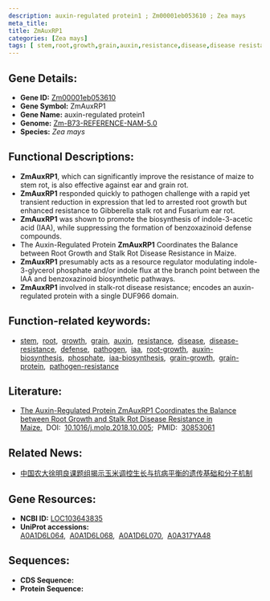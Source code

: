 ```yaml
---
description: auxin-regulated protein1 ; Zm00001eb053610 ; Zea mays
meta_title:
title: ZmAuxRP1
categories: [Zea mays]
tags: [ stem,root,growth,grain,auxin,resistance,disease,disease resistance,defense,pathogen,iaa,root growth,auxin biosynthesis,phosphate,iaa biosynthesis,grain growth,grain protein,pathogen resistance ]
---
```


## Gene Details:
- **Gene ID:**	[Zm00001eb053610](https://www.maizegdb.org/gene_center/gene/Zm00001eb053610)
- **Gene Symbol:** ZmAuxRP1
- **Gene Name:** auxin-regulated protein1
- **Genome:** [Zm-B73-REFERENCE-NAM-5.0](https://www.maizegdb.org/genome/assembly/Zm-B73-REFERENCE-NAM-5.0)
- **Species:** *Zea mays*

## Functional Descriptions:
   - **ZmAuxRP1**, which can significantly improve the resistance of maize to stem rot, is also effective against ear and grain rot.
   - **ZmAuxRP1** responded quickly to pathogen challenge with a rapid yet transient reduction in expression that led to arrested root growth but enhanced resistance to Gibberella stalk rot and Fusarium ear rot.
   - **ZmAuxRP1** was shown to promote the biosynthesis of indole-3-acetic acid (IAA), while suppressing the formation of benzoxazinoid defense compounds.
   - The Auxin-Regulated Protein **ZmAuxRP1** Coordinates the Balance between Root Growth and Stalk Rot Disease Resistance in Maize.
   - **ZmAuxRP1** presumably acts as a resource regulator modulating indole-3-glycerol phosphate and/or indole flux at the branch point between the IAA and benzoxazinoid biosynthetic pathways. 
   - **ZmAuxRP1** involved in stalk-rot disease resistance; encodes an auxin-regulated protein with a single DUF966 domain.

## Function-related keywords:
- [stem](/tags/stem/),&nbsp;&nbsp;[root](/tags/root/),&nbsp;&nbsp;[growth](/tags/growth/),&nbsp;&nbsp;[grain](/tags/grain/),&nbsp;&nbsp;[auxin](/tags/auxin/),&nbsp;&nbsp;[resistance](/tags/resistance/),&nbsp;&nbsp;[disease](/tags/disease/),&nbsp;&nbsp;[disease-resistance](/tags/disease-resistance/),&nbsp;&nbsp;[defense](/tags/defense/),&nbsp;&nbsp;[pathogen](/tags/pathogen/),&nbsp;&nbsp;[iaa](/tags/iaa/),&nbsp;&nbsp;[root-growth](/tags/root-growth/),&nbsp;&nbsp;[auxin-biosynthesis](/tags/auxin-biosynthesis/),&nbsp;&nbsp;[phosphate](/tags/phosphate/),&nbsp;&nbsp;[iaa-biosynthesis](/tags/iaa-biosynthesis/),&nbsp;&nbsp;[grain-growth](/tags/grain-growth/),&nbsp;&nbsp;[grain-protein](/tags/grain-protein/),&nbsp;&nbsp;[pathogen-resistance](/tags/pathogen-resistance/)

## Literature:
   - [The Auxin-Regulated Protein ZmAuxRP1 Coordinates the Balance between Root Growth and Stalk Rot Disease Resistance in Maize.]( https://www.sciencedirect.com/science/article/pii/S1674205218303101?via%3Dihub)&nbsp;&nbsp;DOI:&nbsp;&nbsp;[10.1016/j.molp.2018.10.005](https://www.sciencedirect.com/science/article/pii/S1674205218303101?via%3Dihub);&nbsp;&nbsp;PMID:&nbsp;&nbsp;[30853061](https://pubmed.ncbi.nlm.nih.gov/30853061/)

## Related News:
   - [中国农大徐明良课题组揭示玉米调控生长与抗病平衡的遗传基础和分子机制](https://mp.weixin.qq.com/s?__biz=MzU3ODY3MDM0NA==&mid=2247488373&idx=1&sn=34eedc2100d36e41d6f12c3841338804&chksm=fd708912ca070004469fbe8bedaedf77cf5ea6f3811974be6e5adcf469dcb229b8b29410b766&scene=27#wechat_redirect)

## Gene Resources:
- **NCBI ID:**  [LOC103643835](https://www.ncbi.nlm.nih.gov/gene/?term=LOC103643835)
- **UniProt accessions:** [A0A1D6L064](https://www.uniprot.org/uniprotkb/A0A1D6L064/entry),&nbsp;&nbsp;[A0A1D6L068](https://www.uniprot.org/uniprotkb/A0A1D6L068/entry),&nbsp;&nbsp;[A0A1D6L070](https://www.uniprot.org/uniprotkb/A0A1D6L070/entry),&nbsp;&nbsp;[A0A317YA48](https://www.uniprot.org/uniprotkb/A0A317YA48/entry)



## Sequences:
- **CDS Sequence:**
- **Protein Sequence:**
